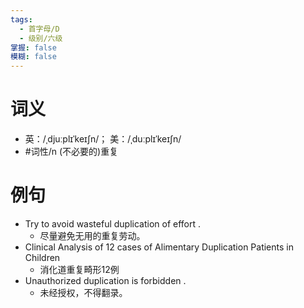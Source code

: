 ```yaml
---
tags:
  - 首字母/D
  - 级别/六级
掌握: false
模糊: false
---
```

# 词义
- 英：/ˌdjuːplɪˈkeɪʃn/； 美：/ˌduːplɪˈkeɪʃn/
- #词性/n  (不必要的)重复
# 例句
- Try to avoid wasteful duplication of effort .
	- 尽量避免无用的重复劳动。
- Clinical Analysis of 12 cases of Alimentary Duplication Patients in Children
	- 消化道重复畸形12例
- Unauthorized duplication is forbidden .
	- 未经授权，不得翻录。
